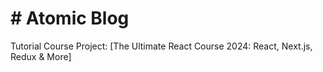 # # Atomic Blog

Tutorial Course Project: [The Ultimate React Course 2024: React, Next.js, Redux & More]